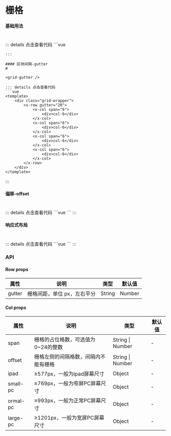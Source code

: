 # 栅格

#### 基础用法
#
<grid-base />
::: details 点击查看代码
```vue
<template>
    <div class="grid-wrapper">
        <x-row>
            <x-col span="12">
                <div class="test">col-12</div>
            </x-col>
            <x-col  span="12">
                <div class="test">col-12</div>
            </x-col>
        </x-row>
        <br>
        <x-row>
            <x-col span="8">
                <div class="test">col-8</div>
            </x-col>
            <x-col  span="8">
                <div class="test">col-8</div>
            </x-col>
            <x-col  span="8">
                <div class="test">col-8</div>
            </x-col>
        </x-row>
        <br>
        <x-row>
            <x-col span="6">
                <div class="test">col-6</div>
            </x-col>
           <x-col span="6">
                <div class="test">col-6</div>
            </x-col>
           <x-col span="6">
                <div class="test">col-6</div>
            </x-col>
           <x-col span="6">
                <div class="test">col-6</div>
            </x-col>
        </x-row>
    </div>
</template>

<script>
    export default {
        
    }
</script>

<style scoped>
    .x-col:nth-child(odd) > div {
        background-color: rgba(0,153,229,.7);
    }

    .x-col:nth-child(even) > div {
        background-color: rgba(0,153,229,.9);
    }

    .x-col > div {
        color: #ffffff;
        display: flex;
        justify-content: center;
        align-items: center;
        height: 30px;
    }
</style>
```
:::

#### 区块间隔-gutter
#

<grid-gutter />

::: details 点击查看代码
```vue
<template>
    <div class="grid-wrapper">
        <x-row gutter="20">
            <x-col span="6">
                <div>col-6</div>
            </x-col>
            <x-col span="6">
                <div>col-6</div>
            </x-col>
            <x-col span="6">
                <div>col-6</div>
            </x-col>
            <x-col span="6">
                <div>col-6</div>
            </x-col>
        </x-row>
    </div>
</template>
```
:::

#### 偏移-offset
#
<grid-offset />
::: details 点击查看代码
```vue
<template>
    <div class="grid-wrapper">
        <x-row>
            <x-col span="4">
                <div>col-4</div>
            </x-col>
            <x-col span="10" offset="2">
                <div>col-10 | offset-2</div>
            </x-col>
            <x-col span="6" offset="2">
                <div>col-6 | offset-2</div>
            </x-col>
        </x-row>
    </div>
</template>
```
:::

#### 响应式布局 
#
<grid-layout />
::: details 点击查看代码
```vue
<template>
    <div class="grid-wrapper">
        <x-row>
            <x-col :span="24" :ipad="{span: '12'}" :small-pc="{span: '8'}" :normal-pc="{span: '12'}" :large-pc="{span: '24'}">
                <div>col</div>
            </x-col>
            <x-col :span="24" :ipad="{span: '12'}" :small-pc="{span: '8'}" :normal-pc="{span: '12'}" :large-pc="{span: '24'}">
                <div>col</div>
            </x-col>
            <x-col :span="24" :ipad="{span: '12'}" :small-pc="{span: '8'}" :normal-pc="{span: '12'}" :large-pc="{span: '24'}">
                <div>col</div>
            </x-col>
            <x-col :span="24" :ipad="{span: '12'}" :small-pc="{span: '8'}" :normal-pc="{span: '12'}" :large-pc="{span: '24'}">
                <div>col</div>
            </x-col>
            <x-col :span="24" :ipad="{span: '12'}" :small-pc="{span: '8'}" :normal-pc="{span: '12'}" :large-pc="{span: '24'}">
                <div>col</div>
            </x-col>
            <x-col :span="24" :ipad="{span: '12'}" :small-pc="{span: '8'}" :normal-pc="{span: '12'}" :large-pc="{span: '24'}">
                <div>col</div>
            </x-col>
        </x-row>
    </div>
</template>
```
:::

### API
#### Row props
| 属性 | 说明   | 类型 | 默认值 |
| ----- | --------- | ----------- | ------- |
| gutter | 栅格间距，单位 px，左右平分 | String | Number | - |

#### Col props
| 属性 | 说明   | 类型 | 默认值 |
| ----- | --------- | ----------- | ------- |
| span | 栅格的占位格数，可选值为0~24的整数 | String \| Number | - |
| offset | 栅格左侧的间隔格数，间隔内不能有栅格 | String \| Number | - |
| ipad | ≥577px，一般为ipad屏幕尺寸 | Object | - |
| small-pc | ≥769px，一般为窄屏PC屏幕尺寸 | Object | - |
| ormal-pc | ≥993px，一般为正常PC屏幕尺寸 | Object | - |
| large-pc | ≥1201px，一般为宽屏PC屏幕尺寸 | Object | - |